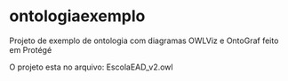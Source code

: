 # ontologiaexemplo
Projeto de exemplo de ontologia com diagramas OWLViz e OntoGraf feito em Protégé

O projeto esta no arquivo: EscolaEAD_v2.owl

